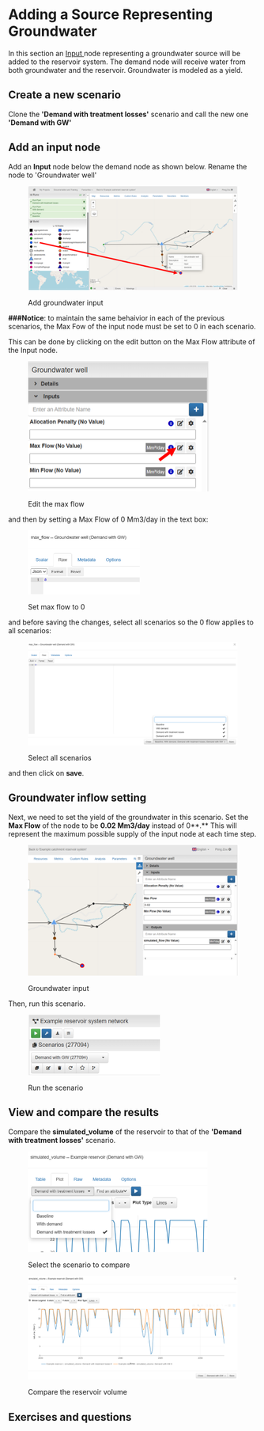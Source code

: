 # Adding a Source Representing Groundwater

In this section an [Input ](https://water-strategy.gitbook.io/water-strategy/modelling-fundamentals/node-types/input-node)node representing a groundwater source will be added to the reservoir system. The demand node will receive water from both groundwater and the reservoir. Groundwater is modeled as a yield.

## Create a new scenario

Clone the **'Demand with treatment losses'** scenario and call the new one **'Demand with GW'**

## **Add an input node**

Add an **Input** node below the demand node as shown below. Rename the node to 'Groundwater well'

<figure><img src="../../.gitbook/assets/image (235).png" alt=""><figcaption><p>Add groundwater input</p></figcaption></figure>

**###Notice**: to maintain the same behaivior in each of the previous scenarios, the Max Fow of the input node must be set to 0 in each scenario.&#x20;

This can be done by clicking on the edit button on the Max Flow attribute of the Input node.

<figure><img src="../../.gitbook/assets/image (236).png" alt="" width="367"><figcaption><p>Edit the max flow</p></figcaption></figure>

and then by setting a Max Flow of 0 Mm3/day in the text box:

<figure><img src="../../.gitbook/assets/image (237).png" alt="" width="226"><figcaption><p>Set max flow to 0</p></figcaption></figure>

and before saving the changes, select all scenarios so the 0 flow applies to all scenarios:

<figure><img src="../../.gitbook/assets/image (238).png" alt=""><figcaption><p>Select all scenarios</p></figcaption></figure>

and then click on **save**.

## Groundwater inflow setting

Next, we need to set the yield of the groundwater in this scenario. Set the **Max Flow** of the node to be **0.02 Mm3/day** instead of 0**.** This will represent the maximum possible supply of the input node at each time step.

<figure><img src="../../.gitbook/assets/image (239).png" alt=""><figcaption><p>Groundwater input</p></figcaption></figure>

Then, run this scenario.

<figure><img src="../../.gitbook/assets/image (240).png" alt="" width="267"><figcaption><p>Run the scenario</p></figcaption></figure>

## View and compare the results

Compare the **simulated\_volume** of the reservoir to that of the **'Demand with treatment losses'** scenario.

<figure><img src="../../.gitbook/assets/image (241).png" alt="" width="363"><figcaption><p>Select the scenario to compare</p></figcaption></figure>

<figure><img src="../../.gitbook/assets/image (242).png" alt=""><figcaption><p>Compare the reservoir volume</p></figcaption></figure>

## Exercises and questions <a href="#exercises-and-questions" id="exercises-and-questions"></a>
